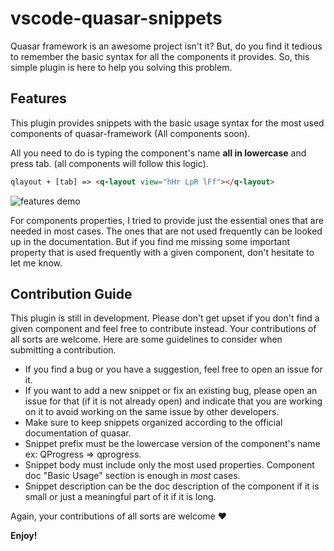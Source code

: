 # vscode-quasar-snippets

Quasar framework is an awesome project isn't it? But, do you find it tedious to remember the basic syntax for all the components it provides. So, this simple plugin is here to help you solving this problem.

## Features

This plugin provides snippets with the basic usage syntax for the most used components of quasar-framework (All components soon).

All you need to do is typing the component's name **all in lowercase** and press tab. (all components will follow this logic).

``` html
qlayout + [tab] => <q-layout view="hHr LpR lFf"></q-layout>
```

![features demo](https://user-images.githubusercontent.com/11301627/61893166-51961b80-af05-11e9-837c-313ffaec4600.gif)

For components properties, I tried to provide just the essential ones that are needed in most cases. The ones that are not used frequently can be looked up in the documentation. But if you find me missing some important property that is used frequently with a given component, don't hesitate to let me know.

## Contribution Guide

This plugin is still in development. Please don't get upset if you don't find a given component and feel free to contribute instead. Your contributions of all sorts are welcome. Here are some guidelines to consider when submitting a contribution.

- If you find a bug or you have a suggestion, feel free to open an issue for it.
- If you want to add a new snippet or fix an existing bug, please open an issue for that (if it is not already open) and indicate that you are working on it to avoid working on the same issue by other developers.
- Make sure to keep snippets organized according to the official documentation of quasar.
- Snippet prefix must be the lowercase version of the component's name ex: QProgress => qprogress.
- Snippet body must include only the most used properties. Component doc "Basic Usage" section is enough in *most* cases.
- Snippet description can be the doc description of the component if it is small or just a meaningful part of it if it is long.

Again, your contributions of all sorts are welcome :heart:

**Enjoy!**
